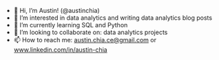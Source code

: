 - 👋 Hi, I’m Austin! (@austinchia)
- 👀 I’m interested in data analytics and writing data analytics blog posts
- 🌱 I’m currently learning SQL and Python
- 💞️ I’m looking to collaborate on: data analytics projects
- 📫 How to reach me: austin.chia.ce@gmail.com or www.linkedin.com/in/austin-chia
